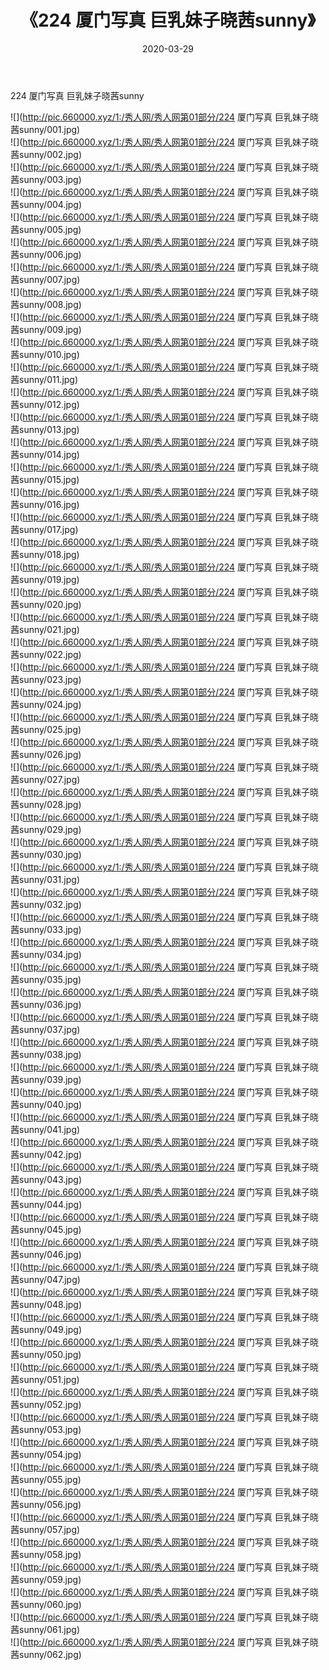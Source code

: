 ﻿---
layout: post
title:  《224 厦门写真 巨乳妹子晓茜sunny》
date:   2020-03-29
img: http://pic.660000.xyz/1:/秀人网/秀人网第01部分/224 厦门写真 巨乳妹子晓茜sunny/000.jpg
categories: [美女, 清纯, 唯美]
---

224 厦门写真 巨乳妹子晓茜sunny

  ![](http://pic.660000.xyz/1:/秀人网/秀人网第01部分/224 厦门写真 巨乳妹子晓茜sunny/001.jpg) <br> ![](http://pic.660000.xyz/1:/秀人网/秀人网第01部分/224 厦门写真 巨乳妹子晓茜sunny/002.jpg) <br> ![](http://pic.660000.xyz/1:/秀人网/秀人网第01部分/224 厦门写真 巨乳妹子晓茜sunny/003.jpg) <br> ![](http://pic.660000.xyz/1:/秀人网/秀人网第01部分/224 厦门写真 巨乳妹子晓茜sunny/004.jpg) <br> ![](http://pic.660000.xyz/1:/秀人网/秀人网第01部分/224 厦门写真 巨乳妹子晓茜sunny/005.jpg) <br> ![](http://pic.660000.xyz/1:/秀人网/秀人网第01部分/224 厦门写真 巨乳妹子晓茜sunny/006.jpg) <br> ![](http://pic.660000.xyz/1:/秀人网/秀人网第01部分/224 厦门写真 巨乳妹子晓茜sunny/007.jpg) <br> ![](http://pic.660000.xyz/1:/秀人网/秀人网第01部分/224 厦门写真 巨乳妹子晓茜sunny/008.jpg) <br> ![](http://pic.660000.xyz/1:/秀人网/秀人网第01部分/224 厦门写真 巨乳妹子晓茜sunny/009.jpg) <br> ![](http://pic.660000.xyz/1:/秀人网/秀人网第01部分/224 厦门写真 巨乳妹子晓茜sunny/010.jpg) <br> ![](http://pic.660000.xyz/1:/秀人网/秀人网第01部分/224 厦门写真 巨乳妹子晓茜sunny/011.jpg) <br> ![](http://pic.660000.xyz/1:/秀人网/秀人网第01部分/224 厦门写真 巨乳妹子晓茜sunny/012.jpg) <br> ![](http://pic.660000.xyz/1:/秀人网/秀人网第01部分/224 厦门写真 巨乳妹子晓茜sunny/013.jpg) <br> ![](http://pic.660000.xyz/1:/秀人网/秀人网第01部分/224 厦门写真 巨乳妹子晓茜sunny/014.jpg) <br> ![](http://pic.660000.xyz/1:/秀人网/秀人网第01部分/224 厦门写真 巨乳妹子晓茜sunny/015.jpg) <br> ![](http://pic.660000.xyz/1:/秀人网/秀人网第01部分/224 厦门写真 巨乳妹子晓茜sunny/016.jpg) <br> ![](http://pic.660000.xyz/1:/秀人网/秀人网第01部分/224 厦门写真 巨乳妹子晓茜sunny/017.jpg) <br> ![](http://pic.660000.xyz/1:/秀人网/秀人网第01部分/224 厦门写真 巨乳妹子晓茜sunny/018.jpg) <br> ![](http://pic.660000.xyz/1:/秀人网/秀人网第01部分/224 厦门写真 巨乳妹子晓茜sunny/019.jpg) <br> ![](http://pic.660000.xyz/1:/秀人网/秀人网第01部分/224 厦门写真 巨乳妹子晓茜sunny/020.jpg) <br> ![](http://pic.660000.xyz/1:/秀人网/秀人网第01部分/224 厦门写真 巨乳妹子晓茜sunny/021.jpg) <br> ![](http://pic.660000.xyz/1:/秀人网/秀人网第01部分/224 厦门写真 巨乳妹子晓茜sunny/022.jpg) <br> ![](http://pic.660000.xyz/1:/秀人网/秀人网第01部分/224 厦门写真 巨乳妹子晓茜sunny/023.jpg) <br> ![](http://pic.660000.xyz/1:/秀人网/秀人网第01部分/224 厦门写真 巨乳妹子晓茜sunny/024.jpg) <br> ![](http://pic.660000.xyz/1:/秀人网/秀人网第01部分/224 厦门写真 巨乳妹子晓茜sunny/025.jpg) <br> ![](http://pic.660000.xyz/1:/秀人网/秀人网第01部分/224 厦门写真 巨乳妹子晓茜sunny/026.jpg) <br> ![](http://pic.660000.xyz/1:/秀人网/秀人网第01部分/224 厦门写真 巨乳妹子晓茜sunny/027.jpg) <br> ![](http://pic.660000.xyz/1:/秀人网/秀人网第01部分/224 厦门写真 巨乳妹子晓茜sunny/028.jpg) <br> ![](http://pic.660000.xyz/1:/秀人网/秀人网第01部分/224 厦门写真 巨乳妹子晓茜sunny/029.jpg) <br> ![](http://pic.660000.xyz/1:/秀人网/秀人网第01部分/224 厦门写真 巨乳妹子晓茜sunny/030.jpg) <br> ![](http://pic.660000.xyz/1:/秀人网/秀人网第01部分/224 厦门写真 巨乳妹子晓茜sunny/031.jpg) <br> ![](http://pic.660000.xyz/1:/秀人网/秀人网第01部分/224 厦门写真 巨乳妹子晓茜sunny/032.jpg) <br> ![](http://pic.660000.xyz/1:/秀人网/秀人网第01部分/224 厦门写真 巨乳妹子晓茜sunny/033.jpg) <br> ![](http://pic.660000.xyz/1:/秀人网/秀人网第01部分/224 厦门写真 巨乳妹子晓茜sunny/034.jpg) <br> ![](http://pic.660000.xyz/1:/秀人网/秀人网第01部分/224 厦门写真 巨乳妹子晓茜sunny/035.jpg) <br> ![](http://pic.660000.xyz/1:/秀人网/秀人网第01部分/224 厦门写真 巨乳妹子晓茜sunny/036.jpg) <br> ![](http://pic.660000.xyz/1:/秀人网/秀人网第01部分/224 厦门写真 巨乳妹子晓茜sunny/037.jpg) <br> ![](http://pic.660000.xyz/1:/秀人网/秀人网第01部分/224 厦门写真 巨乳妹子晓茜sunny/038.jpg) <br> ![](http://pic.660000.xyz/1:/秀人网/秀人网第01部分/224 厦门写真 巨乳妹子晓茜sunny/039.jpg) <br> ![](http://pic.660000.xyz/1:/秀人网/秀人网第01部分/224 厦门写真 巨乳妹子晓茜sunny/040.jpg) <br> ![](http://pic.660000.xyz/1:/秀人网/秀人网第01部分/224 厦门写真 巨乳妹子晓茜sunny/041.jpg) <br> ![](http://pic.660000.xyz/1:/秀人网/秀人网第01部分/224 厦门写真 巨乳妹子晓茜sunny/042.jpg) <br> ![](http://pic.660000.xyz/1:/秀人网/秀人网第01部分/224 厦门写真 巨乳妹子晓茜sunny/043.jpg) <br> ![](http://pic.660000.xyz/1:/秀人网/秀人网第01部分/224 厦门写真 巨乳妹子晓茜sunny/044.jpg) <br> ![](http://pic.660000.xyz/1:/秀人网/秀人网第01部分/224 厦门写真 巨乳妹子晓茜sunny/045.jpg) <br> ![](http://pic.660000.xyz/1:/秀人网/秀人网第01部分/224 厦门写真 巨乳妹子晓茜sunny/046.jpg) <br> ![](http://pic.660000.xyz/1:/秀人网/秀人网第01部分/224 厦门写真 巨乳妹子晓茜sunny/047.jpg) <br> ![](http://pic.660000.xyz/1:/秀人网/秀人网第01部分/224 厦门写真 巨乳妹子晓茜sunny/048.jpg) <br> ![](http://pic.660000.xyz/1:/秀人网/秀人网第01部分/224 厦门写真 巨乳妹子晓茜sunny/049.jpg) <br> ![](http://pic.660000.xyz/1:/秀人网/秀人网第01部分/224 厦门写真 巨乳妹子晓茜sunny/050.jpg) <br> ![](http://pic.660000.xyz/1:/秀人网/秀人网第01部分/224 厦门写真 巨乳妹子晓茜sunny/051.jpg) <br> ![](http://pic.660000.xyz/1:/秀人网/秀人网第01部分/224 厦门写真 巨乳妹子晓茜sunny/052.jpg) <br> ![](http://pic.660000.xyz/1:/秀人网/秀人网第01部分/224 厦门写真 巨乳妹子晓茜sunny/053.jpg) <br> ![](http://pic.660000.xyz/1:/秀人网/秀人网第01部分/224 厦门写真 巨乳妹子晓茜sunny/054.jpg) <br> ![](http://pic.660000.xyz/1:/秀人网/秀人网第01部分/224 厦门写真 巨乳妹子晓茜sunny/055.jpg) <br> ![](http://pic.660000.xyz/1:/秀人网/秀人网第01部分/224 厦门写真 巨乳妹子晓茜sunny/056.jpg) <br> ![](http://pic.660000.xyz/1:/秀人网/秀人网第01部分/224 厦门写真 巨乳妹子晓茜sunny/057.jpg) <br> ![](http://pic.660000.xyz/1:/秀人网/秀人网第01部分/224 厦门写真 巨乳妹子晓茜sunny/058.jpg) <br> ![](http://pic.660000.xyz/1:/秀人网/秀人网第01部分/224 厦门写真 巨乳妹子晓茜sunny/059.jpg) <br> ![](http://pic.660000.xyz/1:/秀人网/秀人网第01部分/224 厦门写真 巨乳妹子晓茜sunny/060.jpg) <br> ![](http://pic.660000.xyz/1:/秀人网/秀人网第01部分/224 厦门写真 巨乳妹子晓茜sunny/061.jpg) <br> ![](http://pic.660000.xyz/1:/秀人网/秀人网第01部分/224 厦门写真 巨乳妹子晓茜sunny/062.jpg) <br>